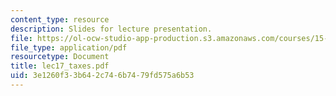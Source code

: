 ```yaml
---
content_type: resource
description: Slides for lecture presentation.
file: https://ol-ocw-studio-app-production.s3.amazonaws.com/courses/15-511-financial-accounting-summer-2004/3e1260f33b642c746b7479fd575a6b53_lec17_taxes.pdf
file_type: application/pdf
resourcetype: Document
title: lec17_taxes.pdf
uid: 3e1260f3-3b64-2c74-6b74-79fd575a6b53
---
```

